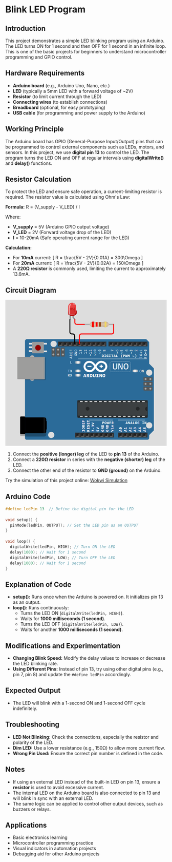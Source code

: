# Blink LED Program

## Introduction

This project demonstrates a simple LED blinking program using an Arduino. The LED turns ON for 1 second and then OFF for 1 second in an infinite loop. This is one of the basic projects for beginners to understand microcontroller programming and GPIO control.

## Hardware Requirements

- **Arduino board** (e.g., Arduino Uno, Nano, etc.)
- **LED** (typically a 5mm LED with a forward voltage of ~2V)
- **Resistor** (to limit current through the LED)
- **Connecting wires** (to establish connections)
- **Breadboard** (optional, for easy prototyping)
- **USB cable** (for programming and power supply to the Arduino)

## Working Principle

The Arduino board has GPIO (General-Purpose Input/Output) pins that can be programmed to control external components such as LEDs, motors, and sensors. In this project, we use **digital pin 13** to control the LED. The program turns the LED ON and OFF at regular intervals using **digitalWrite()** and **delay()** functions.

## Resistor Calculation

To protect the LED and ensure safe operation, a current-limiting resistor is required. The resistor value is calculated using Ohm's Law:

**Formula:**
 R = (V_supply - V_LED) / I

Where:
- **V_supply** = 5V (Arduino GPIO output voltage)
- **V_LED** = 2V (Forward voltage drop of the LED)
- **I** = 10-20mA (Safe operating current range for the LED)

**Calculation:**

- For **10mA** current: \[ R = \frac{5V - 2V}{0.01A} = 300\Omega \]
- For **20mA** current: \[ R = \frac{5V - 2V}{0.02A} = 150\Omega \]
- A **220Ω resistor** is commonly used, limiting the current to approximately 13.6mA.

## Circuit Diagram

![Connection Diagram](./Assets/image.png)
1. Connect the **positive (longer) leg** of the LED to **pin 13** of the Arduino.
2. Connect a **220Ω resistor** in series with the **negative (shorter) leg** of the LED.
3. Connect the other end of the resistor to **GND (ground)** on the Arduino.

Try the simulation of this project online: [Wokwi Simulation](https://wokwi.com/projects/422324100418215937)

## Arduino Code

```cpp
#define ledPin 13  // Define the digital pin for the LED

void setup() {
  pinMode(ledPin, OUTPUT); // Set the LED pin as an OUTPUT
}

void loop() {
  digitalWrite(ledPin, HIGH); // Turn ON the LED
  delay(1000); // Wait for 1 second
  digitalWrite(ledPin, LOW); // Turn OFF the LED
  delay(1000); // Wait for 1 second
}
```

## Explanation of Code

- **setup():** Runs once when the Arduino is powered on. It initializes pin 13 as an output.
- **loop():** Runs continuously:
  - Turns the LED ON (`digitalWrite(ledPin, HIGH)`).
  - Waits for **1000 milliseconds (1 second)**.
  - Turns the LED OFF (`digitalWrite(ledPin, LOW)`).
  - Waits for another **1000 milliseconds (1 second)**.

## Modifications and Experimentation

- **Changing Blink Speed:** Modify the delay values to increase or decrease the LED blinking rate.
- **Using Different Pins:** Instead of pin 13, try using other digital pins (e.g., pin 7, pin 8) and update the `#define ledPin` accordingly.

## Expected Output

- The LED will blink with a 1-second ON and 1-second OFF cycle indefinitely.

## Troubleshooting

- **LED Not Blinking:** Check the connections, especially the resistor and polarity of the LED.
- **Dim LED:** Use a lower resistance (e.g., 150Ω) to allow more current flow.
- **Wrong Pin Used:** Ensure the correct pin number is defined in the code.

## Notes

- If using an external LED instead of the built-in LED on pin 13, ensure a **resistor** is used to avoid excessive current.
- The internal LED on the Arduino board is also connected to pin 13 and will blink in sync with an external LED.
- The same logic can be applied to control other output devices, such as buzzers or relays.

## Applications

- Basic electronics learning
- Microcontroller programming practice
- Visual indicators in automation projects
- Debugging aid for other Arduino projects